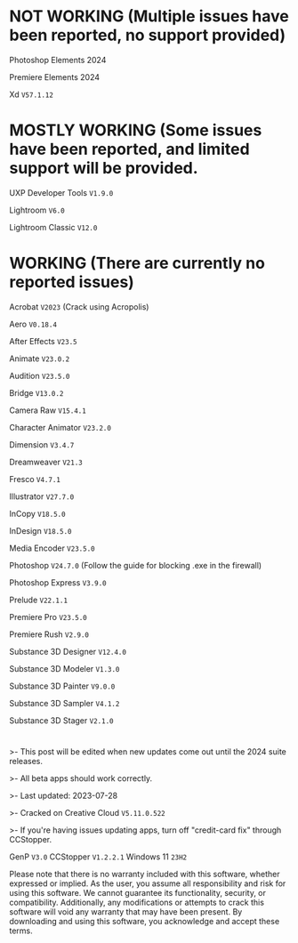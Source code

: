 # NOT WORKING (Multiple issues have been reported, no support provided)


Photoshop Elements 2024

Premiere Elements 2024

Xd `V57.1.12`


# MOSTLY WORKING (Some issues have been reported, and limited support will be provided.


UXP Developer Tools `V1.9.0`

Lightroom `V6.0`

Lightroom Classic `V12.0`


# WORKING (There are currently no reported issues)


Acrobat `V2023` (Crack using Acropolis)

Aero `V0.18.4`

After Effects `V23.5`

Animate `V23.0.2`

Audition `V23.5.0`

Bridge `V13.0.2 `

Camera Raw `V15.4.1`

Character Animator `V23.2.0`

Dimension `V3.4.7`

Dreamweaver `V21.3`

Fresco `V4.7.1`

Illustrator `V27.7.0`

InCopy `V18.5.0`

InDesign `V18.5.0`

Media Encoder `V23.5.0`

Photoshop `V24.7.0` (Follow the guide for blocking .exe in the firewall)

Photoshop Express `V3.9.0`

Prelude `V22.1.1`

Premiere Pro `V23.5.0`

Premiere Rush `V2.9.0`

Substance 3D Designer `V12.4.0`

Substance 3D Modeler `V1.3.0`

Substance 3D Painter `V9.0.0`

Substance 3D Sampler `V4.1.2`

Substance 3D Stager `V2.1.0`

#


&gt;- This post will be edited when new updates come out until the 2024 suite releases.

&gt;- All beta apps should work correctly.

&gt;- Last updated: 2023-07-28

&gt;- Cracked on Creative Cloud `V5.11.0.522`

&gt;- If you're having issues updating apps, turn off "credit-card fix" through CCStopper.

GenP `V3.0`
CCStopper `V1.2.2.1`
Windows 11 `23H2`


Please note that there is no warranty included with this software, whether expressed or implied. As the user, you assume all responsibility and risk for using this software. We cannot guarantee its functionality, security, or compatibility. Additionally, any modifications or attempts to crack this software will void any warranty that may have been present. By downloading and using this software, you acknowledge and accept these terms.